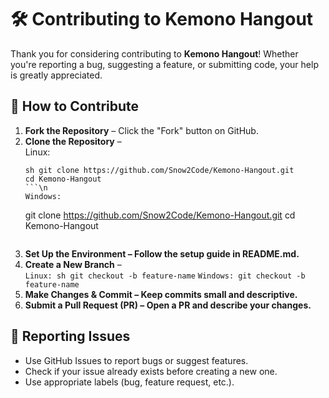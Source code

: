 # 🛠 Contributing to Kemono Hangout

Thank you for considering contributing to **Kemono Hangout**! Whether you're reporting a bug, suggesting a feature, or submitting code, your help is greatly appreciated.

## 📌 How to Contribute
1. **Fork the Repository** – Click the "Fork" button on GitHub.
2. **Clone the Repository** –  
   Linux:
   ```
   sh git clone https://github.com/Snow2Code/Kemono-Hangout.git
   cd Kemono-Hangout
   ```\n
   Windows:
   ```
   git clone https://github.com/Snow2Code/Kemono-Hangout.git
   cd Kemono-Hangout
   ```
4. **Set Up the Environment – Follow the setup guide in README.md.**
5. **Create a New Branch** –  
   ```Linux: sh git checkout -b feature-name```
   ```Windows: git checkout -b feature-name```
6. **Make Changes & Commit – Keep commits small and descriptive.**
7. **Submit a Pull Request (PR) – Open a PR and describe your changes.**

## 📢 Reporting Issues
- Use GitHub Issues to report bugs or suggest features.
- Check if your issue already exists before creating a new one.
- Use appropriate labels (bug, feature request, etc.).
